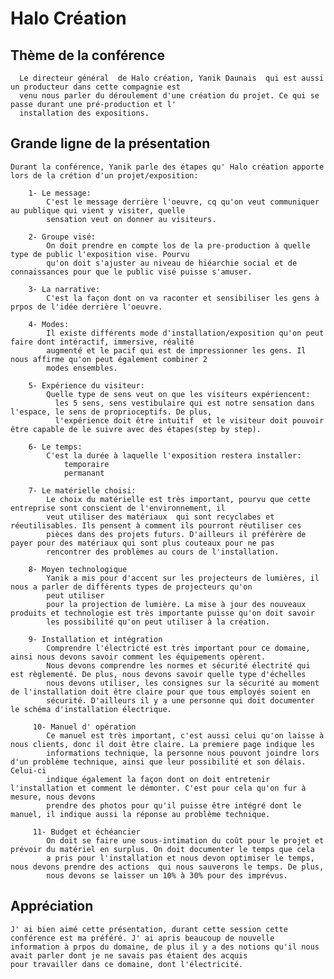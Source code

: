# Halo Création

## Thème de la conférence
      Le directeur général  de Halo création, Yanik Daunais  qui est aussi un producteur dans cette compagnie est 
      venu nous parler du déroulement d'une création du projet. Ce qui se passe durant une pré-production et l'
      installation des expositions. 

## Grande ligne de la présentation
    Durant la conférence, Yanik parle des étapes qu' Halo création apporte lors de la crétion d'un projet/exposition:
    
        1- Le message:
            C'est le message derrière l'oeuvre, cq qu'on veut communiquer au publique qui vient y visiter, quelle 
            sensation veut on donner au visiteurs.
            
        2- Groupe visé:
            On doit prendre en compte los de la pre-production à quelle type de public l'exposition vise. Pourvu 
            qu'on doit s'ajuster au niveau de hiéarchie social et de connaissances pour que le public visé puisse s'amuser.
            
        3- La narrative:
            C'est la façon dont on va raconter et sensibiliser les gens à prpos de l'idée derrière l'oeuvre.
         
        4- Modes:
            Il existe différents mode d'installation/exposition qu'on peut faire dont intéractif, immersive, réalité 
            augmenté et le pacif qui est de impressionner les gens. Il nous affirme qu'on peut également combiner 2 
            modes ensembles.
            
        5- Expérience du visiteur: 
            Quelle type de sens veut on que les visiteurs expériencent: 
              les 5 sens, sens vestibulaire qui est notre sensation dans l'espace, le sens de proprioceptifs. De plus, 
              l'expérience doit être intuitif  et le visiteur doit pouvoir être capable de le suivre avec des étapes(step by step).
         
        6- Le temps:
            C'est la durée à laquelle l'exposition restera installer:
                temporaire
                permanant
                
        7- Le matérielle choisi:
            Le choix du matérielle est très important, pourvu que cette entreprise sont conscient de l'environnement, il 
            veut utiliser des matériaux  qui sont recyclabes et réeutilisables. Ils pensent à comment ils pourront réutiliser ces 
            pièces dans des projets futurs. D'ailleurs il préférère de payer pour des matériaux qui sont plus couteaux pour ne pas 
            rencontrer des problèmes au cours de l'installation.
            
        8- Moyen technologique
            Yanik a mis pour d'accent sur les projecteurs de lumières, il nous a parler de différents types de projecteurs qu'on 
            peut utiliser 
            pour la projection de lumière. La mise à jour des nouveaux produits et technologie est très importante puisse qu'on doit savoir
            les possibilité qu'on peut utiliser à la création.
            
        9- Installation et intégration
            Comprendre l'électricté est très important pour ce domaine, ainsi nous devons savoir comment les équipements opèrent.
            Nous devons comprendre les normes et sécurité électrité qui est règlementé. De plus, nous devons savoir quelle type d'échelles 
            nous devons utiliser, les consignes sur la sécurité au moment de l'installation doit être claire pour que tous employés soient en 
            sécurité. D'ailleurs il y a une personne qui doit documenter le schéma d'installation électrique.
            
         10- Manuel d' opération
            Ce manuel est très important, c'est aussi celui qu'on laisse à nous clients, donc il doit être claire. La premiere page indique les    
            informations technique, la personne nous pouvont joindre lors d'un problème technique, ainsi que leur possibilité et son délais. Celui-ci
            indique également la façon dont on doit entretenir l'installation et comment le démonter. C'est pour cela qu'on fur à mesure, nous devons 
            prendre des photos pour qu'il puisse être intégré dont le manuel, il indique aussi la réponse au problème technique.
            
         11- Budget et échéancier 
            On doit se faire une sous-intimation du coût pour le projet et prévoir du matériel en surplus. On doit documenter le temps que cela 
            a pris pour l'installation et nous devon optimiser le temps, nous devons prendre des actions  qui nous sauverons le temps. De plus, 
            nous devons se laisser un 10% à 30% pour des imprévus. 

## Appréciation
    J' ai bien aimé cette présentation, durant cette session cette conférence est ma préféré. J' ai apris beaucoup de nouvelle 
    information à prpos du domaine, de plus il y a des notions qu'il nous avait parler dont je ne savais pas étaient des acquis 
    pour travailler dans ce domaine, dont l'électricité.

        
